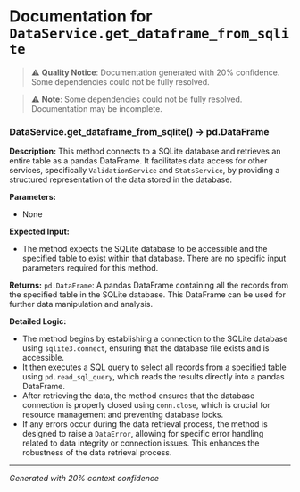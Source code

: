 # Documentation for `DataService.get_dataframe_from_sqlite`

> ⚠️ **Quality Notice**: Documentation generated with 20% confidence. Some dependencies could not be fully resolved.


> ⚠️ **Note**: Some dependencies could not be fully resolved. Documentation may be incomplete.
### DataService.get_dataframe_from_sqlite() -> pd.DataFrame

**Description:**
This method connects to a SQLite database and retrieves an entire table as a pandas DataFrame. It facilitates data access for other services, specifically `ValidationService` and `StatsService`, by providing a structured representation of the data stored in the database.

**Parameters:**
- None

**Expected Input:**
- The method expects the SQLite database to be accessible and the specified table to exist within that database. There are no specific input parameters required for this method.

**Returns:**
`pd.DataFrame`: A pandas DataFrame containing all the records from the specified table in the SQLite database. This DataFrame can be used for further data manipulation and analysis.

**Detailed Logic:**
- The method begins by establishing a connection to the SQLite database using `sqlite3.connect`, ensuring that the database file exists and is accessible.
- It then executes a SQL query to select all records from a specified table using `pd.read_sql_query`, which reads the results directly into a pandas DataFrame.
- After retrieving the data, the method ensures that the database connection is properly closed using `conn.close`, which is crucial for resource management and preventing database locks.
- If any errors occur during the data retrieval process, the method is designed to raise a `DataError`, allowing for specific error handling related to data integrity or connection issues. This enhances the robustness of the data retrieval process.

---
*Generated with 20% context confidence*
